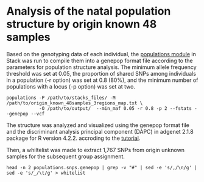 # Analysis of the natal population structure by origin known 48 samples 

Based on the genotyping data of each individual, the [populations module](https://catchenlab.life.illinois.edu/stacks/comp/populations.php) in Stack was run to compile them into a genepop format file according to the parameters for population structure analysis. The minimum allele frequency threshold was set at 0.05, the proportion of shared SNPs among individuals in a population (-r option) was set at 0.8 (80%), and the minimum number of populations with a locus (-p option) was set at two.


```
populations -P /path/to/stacks_files/ -M /path/to/origin_known_48samples_3regions_map.txt \
            -O /path/to/output/  --min_maf 0.05 -r 0.8 -p 2 --fstats --genepop --vcf
```            

The structure was analyzed and visualized using the genepop format file and the discriminant analysis principal component (DAPC) in adgenet 2.1.8 package for R version 4.2.2. accroding to the [tutorial](https://adegenet.r-forge.r-project.org/files/tutorial-dapc.pdf).

Then, a whiltelist was made to extract 1,767 SNPs from origin unknown samples for the subsequent group assignment.

`head -n 2 populations.snps.genepop | grep -v "#" | sed -e 's/,/\n/g' | sed -e 's/_/\t/g' > whitelist`


